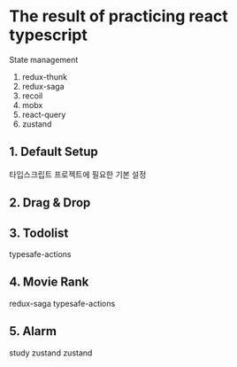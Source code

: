 # The result of practicing react typescript

State management
1. redux-thunk
2. redux-saga
3. recoil
4. mobx
5. react-query
6. zustand

## 1. Default Setup
타입스크립트 프로젝트에 필요한 기본 설정
## 2. Drag & Drop

## 3. Todolist
typesafe-actions

## 4. Movie Rank
redux-saga typesafe-actions

## 5. Alarm
study zustand
zustand


